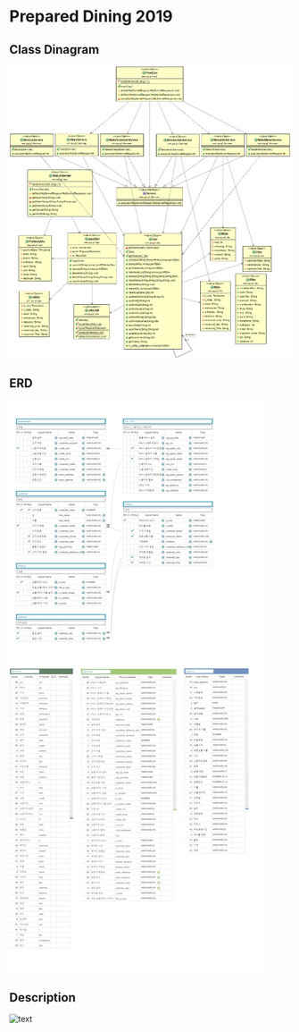 # Prepared Dining 2019
## Class Dinagram
![text](businessLogic.png)
## ERD
![text](erd_dining.png)
## Description
![text](description.jpg)
